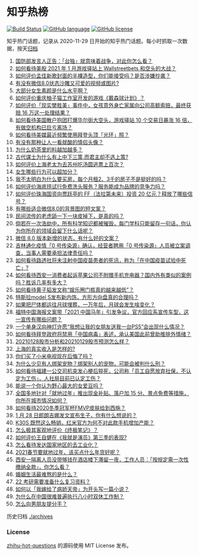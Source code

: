 # 知乎热榜
[![Build Status](https://github.com/ToWeLong/zhihu-hot-questions/workflows/CI/badge.svg)](https://github.com/ToWeLong/zhihu-hot-questions/actions)
[![GitHub language](https://img.shields.io/badge/language-golang-orange.svg)](https://golang.org/)
[![GitHub license](https://img.shields.io/github/license/ToWeLong/zhihu-hot-questions)](https://github.com/ToWeLong/zhihu-hot-questions/blob/main/LICENSE)

知乎热门话题，记录从 2020-11-29 日开始的知乎热门话题。每小时抓取一次数据，按天[归档](./archives)

<!-- BEGIN -->

1. [国防部发言人正告：「台独」就意味着战争，对此你怎么看？](https://www.zhihu.com/question/441675150)
1. [如何看待美股 2021 年 1 月游戏驿站上 Wallstreetbets 和空头的大战？](https://www.zhihu.com/question/441216506)
1. [如何评价孟佳新歌封面的半裸造型，你们能接受吗？是否涉嫌抄袭？](https://www.zhihu.com/question/441630051)
1. [有没有微信8.0状态沙雕又可爱的视频或图片?](https://www.zhihu.com/question/441253090)
1. [大部分女生素颜是什么水平啊？](https://www.zhihu.com/question/397929197)
1. [如何评价重庆柚子猫工作室开发的游戏《戴森球计划》？](https://www.zhihu.com/question/423211989)
1. [如何评价「现实樊胜美」事件中，女孩意外身亡家属向公司高额索赔，最终获赔 16 万这一处理结果？](https://www.zhihu.com/question/441359694)
1. [如何看待美国散户抱团打爆华尔街大空头，游戏驿站 10 个交易日暴涨 16 倍，有做空机构已巨亏离场？](https://www.zhihu.com/question/441605142)
1. [如何看待美媒最近频繁使用拜登头顶「光环」照？](https://www.zhihu.com/question/441616921)
1. [有没有那种让人一看就酸的情侣头像？](https://www.zhihu.com/question/432753689)
1. [为什么奶茶里的料越加越多？](https://www.zhihu.com/question/435709314)
1. [古代谋士为什么有上中下三策,而君主却不选上策?](https://www.zhihu.com/question/441374666)
1. [如何评价上海老太为去苏州吃汤圆逃票上百次？](https://www.zhihu.com/question/441465968)
1. [女生哪些行为可以超加分？](https://www.zhihu.com/question/440624376)
1. [我不太明白为什么要买房，每个月租2、3千的房子不是挺好的吗？](https://www.zhihu.com/question/437461534)
1. [如何评价海底捞试行免费洗头服务？服务能成为品牌的竞争力吗？](https://www.zhihu.com/question/441461715)
1. [如何评价珠海国资向贾跃亭的 FF（法拉第未来）投资 20 亿元？释放了哪些信号？](https://www.zhihu.com/question/441397631)
1. [有哪些适合微信8.0的背景图的短文案？](https://www.zhihu.com/question/440715577)
1. [民间流传的老虎舔一下一块皮掉下，是真的吗？](https://www.zhihu.com/question/440186147)
1. [倘若在一次浩劫中，所有科学知识都被摧毁，每门学科只能留存一句话，你认为你所在的领域会留下什么话呢？](https://www.zhihu.com/question/411131127)
1. [微信 8.0 版本新增的状态，有什么好的文案？](https://www.zhihu.com/question/440539117)
1. [吉林通化疫情「0 号传染源」确认，经营者聘用「0 号传染源」人员被立案调查，当事人需要承担法律责任吗？](https://www.zhihu.com/question/441649751)
1. [如何看待路透社将未注射中国疫苗患者的死讯，称为「在中国疫苗试验中死亡」?](https://www.zhihu.com/question/441612344)
1. [如何看待西安一消费者起诉苹果公司不附赠手机充电器？国内外有类似的案例吗？胜诉几率有多大？](https://www.zhihu.com/question/441619372)
1. [如何看待黄子韬发文称“娱乐圈门槛真的越来越低”？](https://www.zhihu.com/question/441492754)
1. [特斯拉model S发布新内饰，方形方向盘真的合理吗？](https://www.zhihu.com/question/441606052)
1. [如果把尸体都运往月球埋葬，一万年后，月球会发生啥变化？](https://www.zhihu.com/question/434110772)
1. [福特中国海报文案带「2021 中国马年」引发争议，官方回应系宣传车型，这一宣传有哪些问题？](https://www.zhihu.com/question/441665170)
1. [一个单身汉向神灯许愿“我想让我的女朋友送我一台PS5”会出现什么情况？](https://www.zhihu.com/question/441177338)
1. [如何看待拜登政府将禁用「中国病毒」表述，承认美国此前曾助推排外情绪？](https://www.zhihu.com/question/441439939)
1. [20210128股市分析和20210129股市预测怎么样？](https://www.zhihu.com/question/441508899)
1. [上海的真实收入是怎样的?](https://www.zhihu.com/question/35101882)
1. [你们买了小米电视现在后悔了吗？](https://www.zhihu.com/question/395770084)
1. [为什么少见有人绑架宠物？绑架别人的宠物，可能会被判什么刑？](https://www.zhihu.com/question/441470212)
1. [如何看待福建一公交司机突发心梗后猝死，公司称「员工自愿放弃社保，不认定为工伤」，人社局目前已认定工伤？](https://www.zhihu.com/question/441617755)
1. [能说一个你认为野心最大的女爱豆吗？](https://www.zhihu.com/question/440952864)
1. [全国多地针对「就地过年」推出现金补贴、落户加 15 分、景点免费等措施，你所在城市情况如何？](https://www.zhihu.com/question/441471973)
1. [如何看待2020冬季冠军杯FMVP皮肤给到西施？](https://www.zhihu.com/question/441497175)
1. [1 月 28 日郎朗吉娜发文宣布生子，你有什么想说的？](https://www.zhihu.com/question/441716137)
1. [K30S 既然这么畅销，红米官方为何不对此款手机增加产能？](https://www.zhihu.com/question/433396012)
1. [怎么极其客观地评价《终极笔记》？](https://www.zhihu.com/question/441047034)
1. [如何评价王自健在《我就是演员》第三季的表现?](https://www.zhihu.com/question/434577571)
1. [怎么看待发达国家地区的去工业化？](https://www.zhihu.com/question/440112836)
1. [2021春节要就地过年，该买点什么年货好呢？](https://www.zhihu.com/question/441111150)
1. [西安一隔离人员没带够钱在酒店楼下滞留一夜，工作人员：「按规定需一次性缴纳全款」，你怎么看？](https://www.zhihu.com/question/441416399)
1. [婚姻生活最难熬的是什么？](https://www.zhihu.com/question/418529552)
1. [22 考研需要准备什么复习资料？](https://www.zhihu.com/question/420570846)
1. [如何以「我嫁给了病娇天帝」为开头写一篇小说？](https://www.zhihu.com/question/430611077)
1. [为什么在中国很难普遍执行八小时双休工作制？](https://www.zhihu.com/question/441330415)
1. [怎么向男朋友提分手？](https://www.zhihu.com/question/327222167)

<!-- END -->

历史归档 [./archives](./archives)


### License
[zhihu-hot-questions](https://github.com/towelong/zhihu-hot-questions) 的源码使用 MIT License 发布。